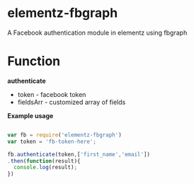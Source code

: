 # elementz-fbgraph
A Facebook authentication module in elementz using fbgraph


# Function

**authenticate**
* token - facebook token
* fieldsArr - customized array of fields


**Example usage**

```javascript

var fb = require('elementz-fbgraph')
var token = 'fb-token-here';

fb.authenticate(token,['first_name','email'])
.then(function(result){
  console.log(result);
})


```
